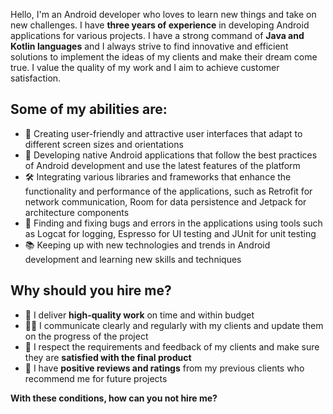 
Hello, I'm an Android developer who loves to learn new things and take on new challenges. I have **three years of experience** in developing Android applications for various projects. I have a strong command of **Java and Kotlin languages** and I always strive to find innovative and efficient solutions to implement the ideas of my clients and make their dream come true. I value the quality of my work and I aim to achieve customer satisfaction.

## Some of my abilities are:

- 🚀 Creating user-friendly and attractive user interfaces that adapt to different screen sizes and orientations
- 📱 Developing native Android applications that follow the best practices of Android development and use the latest features of the platform
- 🛠️ Integrating various libraries and frameworks that enhance the functionality and performance of the applications, such as Retrofit for network communication, Room for data persistence and Jetpack for architecture components
- 🐛 Finding and fixing bugs and errors in the applications using tools such as Logcat for logging, Espresso for UI testing and JUnit for unit testing
- 📚 Keeping up with new technologies and trends in Android development and learning new skills and techniques

## Why should you hire me?

- 💯 I deliver **high-quality work** on time and within budget
- 🙋‍♂️ I communicate clearly and regularly with my clients and update them on the progress of the project
- 🤝 I respect the requirements and feedback of my clients and make sure they are **satisfied with the final product**
- 🌟 I have **positive reviews and ratings** from my previous clients who recommend me for future projects

**With these conditions, how can you not hire me?**
